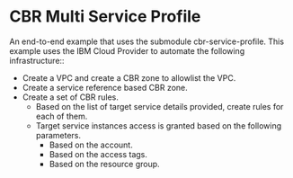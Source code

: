 # CBR Multi Service Profile

An end-to-end example that uses the submodule cbr-service-profile. This example uses the IBM Cloud Provider to automate the following infrastructure::

 - Create a VPC and create a CBR zone to allowlist the VPC.
 - Create a service reference based CBR zone.
 - Create a set of CBR rules.
   - Based on the list of target service details provided, create rules for each of them.
   - Target service instances access is granted based on the following parameters.
     - Based on the account.
     - Based on the access tags.
     - Based on the resource group.
